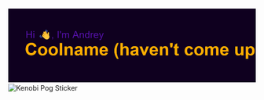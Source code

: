![](https://github.com/Agrohrushka/Agrohrushka/blob/main/header.png?raw=true)
![Kenobi Pog Sticker](https://tenor.com/ru/view/kenobi-pog-squirt-twinkie-gif-22144560)




